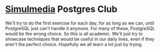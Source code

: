 # [Simulmedia](https://simulmedia.com) Postgres Club

We'll try to do the first exercise for each day, for as long as we can, until PostgreSQL just can't handle it anymore.
For many of these, PostgreSQL would be the wrong choice. So this is all academic. We'll just try to showcase techniques that would
be useful in our daily lives, even if they aren't the perfect choice. Hopefully we all learn a lot just by trying.
